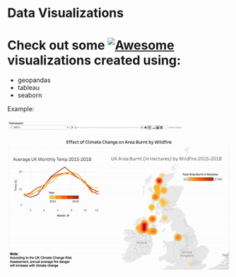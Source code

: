 # Data Visualizations

# Check out some [![Awesome](https://cdn.rawgit.com/sindresorhus/awesome/d7305f38d29fed78fa85652e3a63e154dd8e8829/media/badge.svg)](https://github.com/sindresorhus/awesome) visualizations created using:

- geopandas
- tableau
- seaborn

Example: 

![](climate_change_fires.gif)

